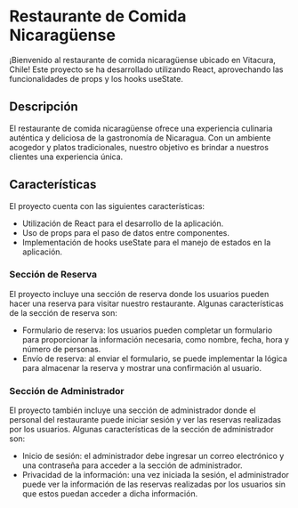 # Restaurante de Comida Nicaragüense

¡Bienvenido al restaurante de comida nicaragüense ubicado en Vitacura, Chile! Este proyecto se ha desarrollado utilizando React, aprovechando las funcionalidades de props y los hooks useState.

## Descripción

El restaurante de comida nicaragüense ofrece una experiencia culinaria auténtica y deliciosa de la gastronomía de Nicaragua. Con un ambiente acogedor y platos tradicionales, nuestro objetivo es brindar a nuestros clientes una experiencia única.

## Características

El proyecto cuenta con las siguientes características:

- Utilización de React para el desarrollo de la aplicación.
- Uso de props para el paso de datos entre componentes.
- Implementación de hooks useState para el manejo de estados en la aplicación.

### Sección de Reserva

El proyecto incluye una sección de reserva donde los usuarios pueden hacer una reserva para visitar nuestro restaurante. Algunas características de la sección de reserva son:

- Formulario de reserva: los usuarios pueden completar un formulario para proporcionar la información necesaria, como nombre, fecha, hora y número de personas.
- Envío de reserva: al enviar el formulario, se puede implementar la lógica para almacenar la reserva y mostrar una confirmación al usuario.

### Sección de Administrador

El proyecto también incluye una sección de administrador donde el personal del restaurante puede iniciar sesión y ver las reservas realizadas por los usuarios. Algunas características de la sección de administrador son:

- Inicio de sesión: el administrador debe ingresar un correo electrónico y una contraseña para acceder a la sección de administrador.
- Privacidad de la información: una vez iniciada la sesión, el administrador puede ver la información de las reservas realizadas por los usuarios sin que estos puedan acceder a dicha información.
